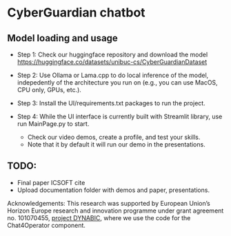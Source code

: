 # CyberGuardian chatbot

## Model loading and usage 
* Step 1: Check our huggingface repository and download the model
https://huggingface.co/datasets/unibuc-cs/CyberGuardianDataset

* Step 2: Use Ollama or Lama.cpp to do local inference of the model, indepedently of the architecture you run on (e.g., you can use MacOS, CPU only, GPUs, etc.).

* Step 3: Install the UI/requirements.txt packages to run the project.

* Step 4: While the UI interface is currently built with Streamlit library, use run MainPage.py to start.
   - Check our video demos, create a profile, and test your skills.
   - Note that it by default it will run our demo in the presentations.

## TODO: 
 - Final paper ICSOFT cite 
 - Upload documentation folder with demos and paper, presentations.

Acknowledgements: This research was supported by European Union’s Horizon Europe research and innovation programme under grant agreement no. 101070455, [project DYNABIC](https://dynabic.eu), where we use the code for the Chat4Operator component.

